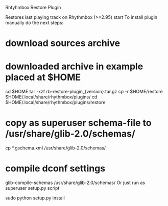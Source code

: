 Rhtyhmbox Restore Plugin

Restores last playing track on Rhythmbox (>=2.95) start
To install plugin manually do the next steps:
# download sources archive
# downloaded archive in example placed at $HOME 
cd $HOME
tar -xzf rb-restore-plugin_{version}.tar.gz
cp -r $HOME/restore $HOME/.local/share/rhythmbox/plugins/
cd $HOME/.local/share/rhythmbox/plugins/restore
# copy as superuser schema-file to /usr/share/glib-2.0/schemas/
cp *.gschema.xml /usr/share/glib-2.0/schemas/
# compile dconf settings
glib-compile-schemas /usr/share/glib-2.0/schemas/
Or just run as superuser setup.py script

sudo python setup.py install 
